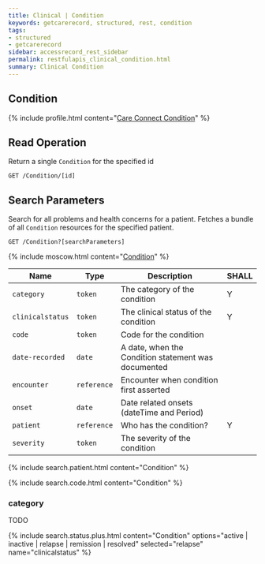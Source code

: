 ```yaml
---
title: Clinical | Condition
keywords: getcarerecord, structured, rest, condition
tags:
- structured
- getcarerecord
sidebar: accessrecord_rest_sidebar
permalink: restfulapis_clinical_condition.html
summary: Clinical Condition
---
```


## Condition ##

{% include profile.html content="[Care Connect Condition](http://www.interopen.org/candidate-profiles/care-connect/CareConnect-Condition-1.html)" %}

## Read Operation ##

Return a single `Condition` for the specified id

```http
GET /Condition/[id]
```

## Search Parameters ##

Search for all problems and health concerns for a patient. Fetches a bundle of all `Condition` resources for the specified patient.

```http
GET /Condition?[searchParameters]
```

{% include moscow.html content="[Condition](https://www.hl7.org/fhir/DSTU2/condition.html#search)" %}

| Name | Type | Description | SHALL |
|------|------|-------------|-------|
| `category` | `token` | The category of the condition | Y |
| `clinicalstatus` | `token` | The clinical status of the condition | Y |
| `code` | `token` | Code for the condition |  |
| `date-recorded` | `date` | A date, when the Condition statement was documented |  |
| `encounter` | `reference` | Encounter when condition first asserted |  |
| `onset` | `date` | Date related onsets (dateTime and Period) |  |
| `patient` | `reference` | Who has the condition? | Y |
| `severity` | `token` | The severity of the condition |  |

{% include search.patient.html content="Condition" %}

{% include search.code.html content="Condition" %}

### category ###

TODO

{% include search.status.plus.html content="Condition" options="active | inactive | relapse | remission | resolved" selected="relapse" name="clinicalstatus" %}

